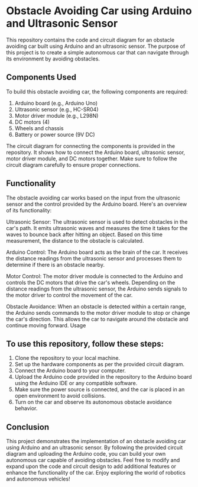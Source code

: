 # Obstacle Avoiding Car using Arduino and Ultrasonic Sensor

This repository contains the code and circuit diagram for an obstacle avoiding car built using Arduino and an ultrasonic sensor. The purpose of this project is to create a simple autonomous car that can navigate through its environment by avoiding obstacles.

## Components Used

To build this obstacle avoiding car, the following components are required:

1. Arduino board (e.g., Arduino Uno)
2. Ultrasonic sensor (e.g., HC-SR04)
3. Motor driver module (e.g., L298N)
4. DC motors (4)
5. Wheels and chassis 
6. Battery or power source (9V DC)

The circuit diagram for connecting the components is provided in the repository. It shows how to connect the Arduino board, ultrasonic sensor, motor driver module, and DC motors together. Make sure to follow the circuit diagram carefully to ensure proper connections.

## Functionality

The obstacle avoiding car works based on the input from the ultrasonic sensor and the control provided by the Arduino board. Here's an overview of its functionality:

Ultrasonic Sensor: The ultrasonic sensor is used to detect obstacles in the car's path. It emits ultrasonic waves and measures the time it takes for the waves to bounce back after hitting an object. Based on this time measurement, the distance to the obstacle is calculated.

Arduino Control: The Arduino board acts as the brain of the car. It receives the distance readings from the ultrasonic sensor and processes them to determine if there is an obstacle nearby.

Motor Control: The motor driver module is connected to the Arduino and controls the DC motors that drive the car's wheels. Depending on the distance readings from the ultrasonic sensor, the Arduino sends signals to the motor driver to control the movement of the car.

Obstacle Avoidance: When an obstacle is detected within a certain range, the Arduino sends commands to the motor driver module to stop or change the car's direction. This allows the car to navigate around the obstacle and continue moving forward.
Usage

## To use this repository, follow these steps:

1. Clone the repository to your local machine.
2. Set up the hardware components as per the provided circuit diagram.
3. Connect the Arduino board to your computer.
4. Upload the Arduino code provided in the repository to the Arduino board using the Arduino IDE or any compatible software.
5. Make sure the power source is connected, and the car is placed in an open environment to avoid collisions.
6. Turn on the car and observe its autonomous obstacle avoidance behavior.

## Conclusion

This project demonstrates the implementation of an obstacle avoiding car using Arduino and an ultrasonic sensor. By following the provided circuit diagram and uploading the Arduino code, you can build your own autonomous car capable of avoiding obstacles. Feel free to modify and expand upon the code and circuit design to add additional features or enhance the functionality of the car. Enjoy exploring the world of robotics and autonomous vehicles!
